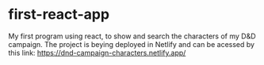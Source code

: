 # first-react-app
My first program using react, to show and search the characters of my D&D campaign.
The project is beying deployed in Netlify and can be acessed by this link: https://dnd-campaign-characters.netlify.app/
